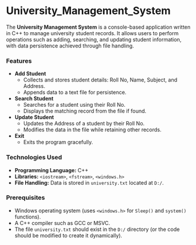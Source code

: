 # University_Management_System

  <p>
        The <strong>University Management System</strong> is a console-based application written in C++ to manage university student records. 
        It allows users to perform operations such as adding, searching, and updating student information, with data persistence achieved through file handling.
    </p>
    
  <h3>Features</h3>
    <ul>
        <li>
            <strong>Add Student</strong>
            <ul>
                <li>Collects and stores student details: Roll No, Name, Subject, and Address.</li>
                <li>Appends data to a text file for persistence.</li>
            </ul>
        </li>
        <li>
            <strong>Search Student</strong>
            <ul>
                <li>Searches for a student using their Roll No.</li>
                <li>Displays the matching record from the file if found.</li>
            </ul>
        </li>
        <li>
            <strong>Update Student</strong>
            <ul>
                <li>Updates the Address of a student by their Roll No.</li>
                <li>Modifies the data in the file while retaining other records.</li>
            </ul>
        </li>
        <li>
            <strong>Exit</strong>
            <ul>
                <li>Exits the program gracefully.</li>
            </ul>
        </li>
    </ul>
        <h3>Technologies Used</h3>
    <ul>
        <li><strong>Programming Language:</strong> C++</li>
        <li><strong>Libraries:</strong> <code>&lt;iostream&gt;</code>, <code>&lt;fstream&gt;</code>, <code>&lt;windows.h&gt;</code></li>
        <li><strong>File Handling:</strong> Data is stored in <code>university.txt</code> located at <code>D:/</code>.</li>
    </ul>
    
   <h3>Prerequisites</h3>
    <ul>
        <li>Windows operating system (uses <code>&lt;windows.h&gt;</code> for <code>Sleep()</code> and <code>system()</code> functions).</li>
        <li>A C++ compiler such as GCC or MSVC.</li>
        <li>The file <code>university.txt</code> should exist in the <code>D:/</code> directory (or the code should be modified to create it dynamically).</li>
    </ul>

